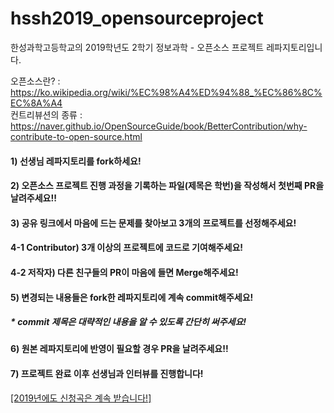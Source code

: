 # hssh2019_opensourceproject
한성과학고등학교의 2019학년도 2학기 정보과학 - 오픈소스 프로젝트 레파지토리입니다.
<script src="https://gist.github.com/greatsong/402d875593dc171c4fd8accfca8bb7e0.js"></script>

오픈소스란? : https://ko.wikipedia.org/wiki/%EC%98%A4%ED%94%88_%EC%86%8C%EC%8A%A4<br>
컨트리뷰션의 종류 : https://naver.github.io/OpenSourceGuide/book/BetterContribution/why-contribute-to-open-source.html<br>

#### 1) 선생님 레파지토리를 fork하세요!
#### 2) 오픈소스 프로젝트 진행 과정을 기록하는 파일(제목은 학번)을 작성해서 첫번째 PR을 날려주세요!!
#### 3) 공유 링크에서 마음에 드는 문제를 찾아보고 3개의 프로젝트를 선정해주세요!
#### 4-1 Contributor) 3개 이상의 프로젝트에 코드로 기여해주세요!
#### 4-2 저작자) 다른 친구들의 PR이 마음에 들면 Merge해주세요!
#### 5) 변경되는 내용들은 fork한 레파지토리에 계속 commit해주세요!
#####   * commit 제목은 대략적인 내용을 알 수 있도록 간단히 써주세요!
#### 6) 원본 레파지토리에 반영이 필요할 경우 PR을 날려주세요!!
#### 7) 프로젝트 완료 이후 선생님과 인터뷰를 진행합니다!

[[2019년에도 신청곡은 계속 받습니다!]](https://goo.gl/Xyabw5)

